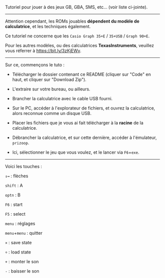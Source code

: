 Tutoriel pour jouer à des jeux GB, GBA, SMS, etc... (voir liste ci-jointe).

- - - - - - - - - - - - - - - - - - - - - - - - - - - - - -

Attention cependant, les ROMs jouables **dépendent du modèle de calculatrice**, et les techniques également.

Ce tutoriel ne concerne que les `Casio Graph 35+E` / `35+USB` / `Graph 90+E`.

Pour les autres modèles, ou des calculatrices **TexasInstruments**, veuillez vous réferrer à https://bit.ly/3zKjEWv.


- - - - - - - - - - - - - - - - - - - - - - - - - - - - - -


Sur ce, commençons le tuto :


- Télécharger le dossier contenant ce README (cliquer sur "Code" en haut, et cliquer sur "Download Zip").
- L'extraire sur votre bureau, ou ailleurs.

- Brancher la calculatrice avec le cable USB fourni.
- Sur le PC, accéder à l'explorateur de fichiers, et ouvrez la calculatrice, alors reconnue comme un disque USB.
- Placer les fichiers que je vous ai fait télécharger à la **racine** de la calculatrice.

- Débrancher la calculatrice, et sur cette dernière, accéder à l'émulateur, `prizoop`.
- Ici, sélectionner le jeu que vous voulez, et le lancer via `F6`+`exe`.


- - - - - - - - - - - - - - - - - - - - - - - - - - - - - -


Voici les touches :

`↕↔` : flèches

`shift` : A

`optn` : B

`F6` : start

`F5` : select


`menu` : réglages

`menu`+`menu` : quitter

`×` : save state

`÷` : load state

`+` : monter le son

`-` : baisser le son
